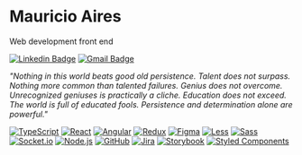 # Mauricio Aires 

Web development front end

[![Linkedin Badge](https://img.shields.io/badge/-Mauricio%20Airs-1967d2?style=flat-square&logo=Linkedin&logoColor=white&link=https://www.linkedin.com/in/mauricioairs/)](https://www.linkedin.com/in/mauricioairs/) 
[![Gmail Badge](https://img.shields.io/badge/-mauricioaires015@gmail.com-1967d2?style=flat-square&logo=Gmail&logoColor=white&link=mailto:mauricioaires015@gmail.com)](mailto:mauricioaires015@gmail.com)

_"Nothing in this world beats good old persistence. Talent does not surpass. Nothing more common than talented failures. Genius does not overcome. Unrecognized geniuses is practically a cliche. Education does not exceed. The world is full of educated fools. Persistence and determination alone are powerful."_


[![TypeScript](https://img.shields.io/badge/-TypeScript-1967d2?style=flat-square&logo=typescript&logoColor=white)](https://typescriptlang.org/)
[![React](https://img.shields.io/badge/-React-1967d2?style=flat-square&logo=react&logoColor=white)](https://pt-br.reactjs.org/)
[![Angular](https://img.shields.io/badge/-Angular-1967d2?style=flat-square&logo=angular&logoColor=white)](https://angular.io/)
[![Redux](https://img.shields.io/badge/-Redux-1967d2?style=flat-square&logo=redux&logoColor=white)](https://redux.js.org/)
[![Figma](https://img.shields.io/badge/-Figma-1967d2?style=flat-square&logo=figma&logoColor=white)](https://www.figma.com/)
[![Less](https://img.shields.io/badge/-Less-1967d2?style=flat-square&logo=less&logoColor=white)](https://lesscss.org/)
[![Sass](https://img.shields.io/badge/-Sass-1967d2?style=flat-square&logo=sass&logoColor=white)](https://sass-lang.com/)
[![Socket.io](https://img.shields.io/badge/-Socket.io-1967d2?style=flat-square&logo=socket.io&logoColor=white)](https://socket.io/)
[![Node.js](https://img.shields.io/badge/-Node.js-1967d2?style=flat-square&logo=node.js&logoColor=white)](https://nodejs.org/en/)
[![GitHub](https://img.shields.io/badge/-GitHub-1967d2?style=flat-square&logo=github&logoColor=white)](https://github.com/)
[![Jira](https://img.shields.io/badge/-Jira-1967d2?style=flat-square&logo=jira&logoColor=white)](https://www.atlassian.com/br/software/jira)
[![Storybook](https://img.shields.io/badge/-Storybook-1967d2?style=flat-square&logo=storybook&logoColor=white)](https://storybook.js.org/)
[![Styled Components](https://img.shields.io/badge/-styled--components-1967d2?style=flat-square&logo=styled-components&logoColor=white)](https://styled-components.com/)



